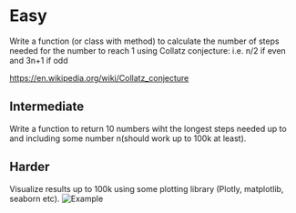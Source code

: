 # Easy

Write a function (or class with method) to calculate the number of steps needed for the number to reach 1 using Collatz conjecture:
i.e. n/2 if even and 3n+1 if odd

https://en.wikipedia.org/wiki/Collatz_conjecture

## Intermediate

Write a function to return 10 numbers wiht the longest steps needed up to and including some number n(should work up to 100k at least).

## Harder

Visualize results up to 100k using some plotting library (Plotly, matplotlib, seaborn etc).
![Example](https://en.wikipedia.org/wiki/File:Collatz-stopping-time.svg)

